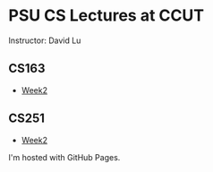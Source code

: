 PSU CS Lectures at CCUT
=====
Instructor: David Lu

CS163
----
  * [Week2](/docs/CS163/Week2.html)

CS251
----
  * [Week2](/docs/CS251/Week2.html)


I'm hosted with GitHub Pages.
